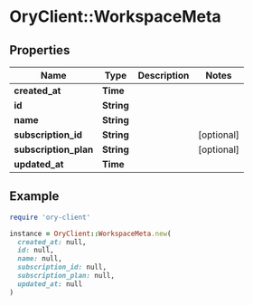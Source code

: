 # OryClient::WorkspaceMeta

## Properties

| Name | Type | Description | Notes |
| ---- | ---- | ----------- | ----- |
| **created_at** | **Time** |  |  |
| **id** | **String** |  |  |
| **name** | **String** |  |  |
| **subscription_id** | **String** |  | [optional] |
| **subscription_plan** | **String** |  | [optional] |
| **updated_at** | **Time** |  |  |

## Example

```ruby
require 'ory-client'

instance = OryClient::WorkspaceMeta.new(
  created_at: null,
  id: null,
  name: null,
  subscription_id: null,
  subscription_plan: null,
  updated_at: null
)
```

